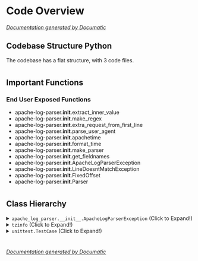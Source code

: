 # Code Overview

[_Documentation generated by Documatic_](https://www.documatic.com)

<!---Documatic-section-Codebase Structure Python-start--->
## Codebase Structure Python

The codebase has a flat structure, with 3 code files.

# #
<!---Documatic-section-Codebase Structure Python-end--->

<!---Documatic-section-Important Functions-start--->
## Important Functions

<!---Documatic-block-important_funcs-start--->
<!---Documatic-block-end_user_funcs-start--->
### End User Exposed Functions

* apache-log-parser.__init__.extract_inner_value
* apache-log-parser.__init__.make_regex
* apache-log-parser.__init__.extra_request_from_first_line
* apache-log-parser.__init__.parse_user_agent
* apache-log-parser.__init__.apachetime
* apache-log-parser.__init__.format_time
* apache-log-parser.__init__.make_parser
* apache-log-parser.__init__.get_fieldnames
* apache-log-parser.__init__.ApacheLogParserException
* apache-log-parser.__init__.LineDoesntMatchException
* apache-log-parser.__init__.FixedOffset
* apache-log-parser.__init__.Parser
<!---Documatic-block-end_user_funcs-end--->
<!---Documatic-block-important_funcs-end--->

# #
<!---Documatic-section-Important Functions-end--->

<!---Documatic-section-Class Hierarchy-start--->
## Class Hierarchy

<!---Documatic-block-apache_log_parser.__init__.ApacheLogParserException-start--->
<details>
	<summary><code>apache_log_parser.__init__.ApacheLogParserException</code> (Click to Expand!)</summary>

* apache_log_parser.__init__.LineDoesntMatchException
</details>
<!---Documatic-block-apache_log_parser.__init__.ApacheLogParserException-end--->

<!---Documatic-block-tzinfo-start--->
<details>
	<summary><code>tzinfo</code> (Click to Expand!)</summary>

* apache_log_parser.__init__.FixedOffset
</details>
<!---Documatic-block-tzinfo-end--->

<!---Documatic-block-unittest.TestCase-start--->
<details>
	<summary><code>unittest.TestCase</code> (Click to Expand!)</summary>

* apache_log_parser.tests.ApacheLogParserTestCase
</details>
<!---Documatic-block-unittest.TestCase-end--->

# #
<!---Documatic-section-Class Hierarchy-end--->

[_Documentation generated by Documatic_](https://www.documatic.com)